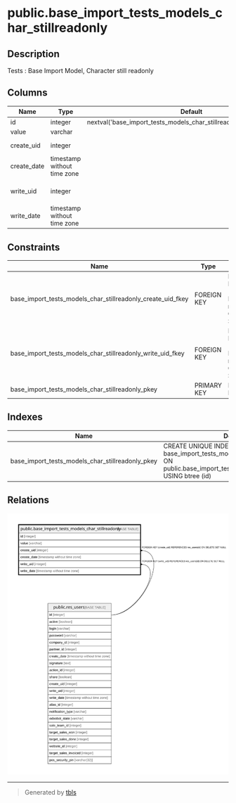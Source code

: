 # public.base_import_tests_models_char_stillreadonly

## Description

Tests : Base Import Model, Character still readonly

## Columns

| Name | Type | Default | Nullable | Children | Parents | Comment |
| ---- | ---- | ------- | -------- | -------- | ------- | ------- |
| id | integer | nextval('base_import_tests_models_char_stillreadonly_id_seq'::regclass) | false |  |  |  |
| value | varchar |  | true |  |  | Value |
| create_uid | integer |  | true |  | [public.res_users](public.res_users.md) | Created by |
| create_date | timestamp without time zone |  | true |  |  | Created on |
| write_uid | integer |  | true |  | [public.res_users](public.res_users.md) | Last Updated by |
| write_date | timestamp without time zone |  | true |  |  | Last Updated on |

## Constraints

| Name | Type | Definition |
| ---- | ---- | ---------- |
| base_import_tests_models_char_stillreadonly_create_uid_fkey | FOREIGN KEY | FOREIGN KEY (create_uid) REFERENCES res_users(id) ON DELETE SET NULL |
| base_import_tests_models_char_stillreadonly_write_uid_fkey | FOREIGN KEY | FOREIGN KEY (write_uid) REFERENCES res_users(id) ON DELETE SET NULL |
| base_import_tests_models_char_stillreadonly_pkey | PRIMARY KEY | PRIMARY KEY (id) |

## Indexes

| Name | Definition |
| ---- | ---------- |
| base_import_tests_models_char_stillreadonly_pkey | CREATE UNIQUE INDEX base_import_tests_models_char_stillreadonly_pkey ON public.base_import_tests_models_char_stillreadonly USING btree (id) |

## Relations

![er](public.base_import_tests_models_char_stillreadonly.svg)

---

> Generated by [tbls](https://github.com/k1LoW/tbls)
